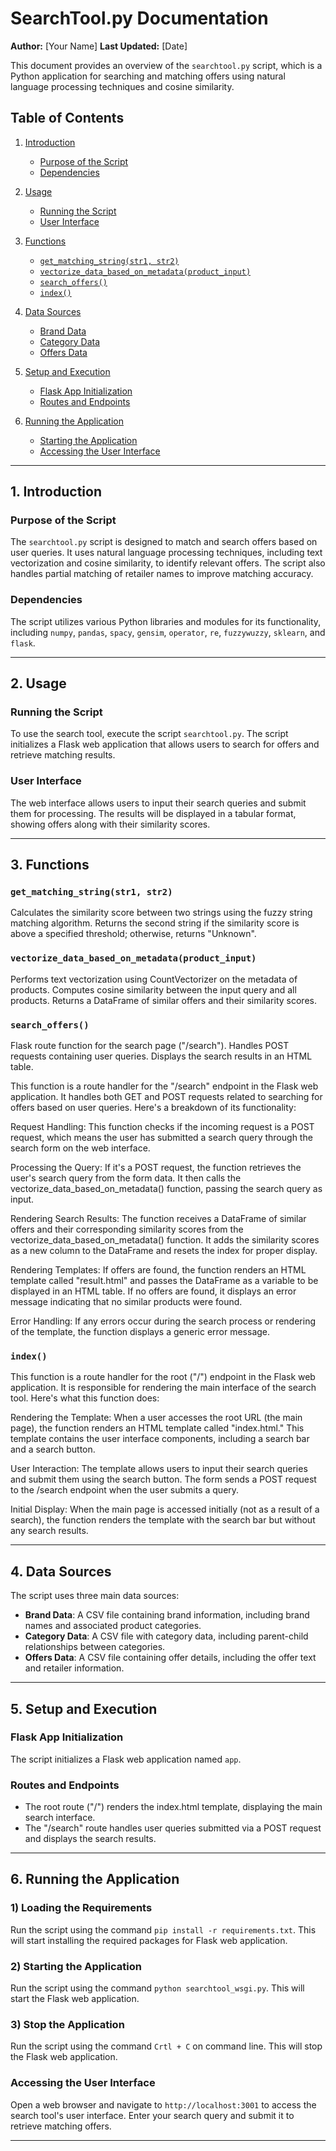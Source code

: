 # SearchTool.py Documentation

**Author:** [Your Name]
**Last Updated:** [Date]

This document provides an overview of the `searchtool.py` script, which is a Python application for searching and matching offers using natural language processing techniques and cosine similarity.

## Table of Contents
1. [Introduction](#introduction)
    - [Purpose of the Script](#purpose-of-the-script)
    - [Dependencies](#dependencies)

2. [Usage](#usage)
    - [Running the Script](#running-the-script)
    - [User Interface](#user-interface)

3. [Functions](#functions)
    - [`get_matching_string(str1, str2)`](#get_matching_stringstr1-str2)
    - [`vectorize_data_based_on_metadata(product_input)`](#vectorize_data_based_on_metadataproduct_input)
    - [`search_offers()`](#search_offers)
    - [`index()`](#index)

4. [Data Sources](#data-sources)
    - [Brand Data](#brand-data)
    - [Category Data](#category-data)
    - [Offers Data](#offers-data)

5. [Setup and Execution](#setup-and-execution)
    - [Flask App Initialization](#flask-app-initialization)
    - [Routes and Endpoints](#routes-and-endpoints)

6. [Running the Application](#running-the-application)
    - [Starting the Application](#starting-the-application)
    - [Accessing the User Interface](#accessing-the-user-interface)

---

## 1. Introduction

### Purpose of the Script
The `searchtool.py` script is designed to match and search offers based on user queries. It uses natural language processing techniques, including text vectorization and cosine similarity, to identify relevant offers. The script also handles partial matching of retailer names to improve matching accuracy.

### Dependencies
The script utilizes various Python libraries and modules for its functionality, including `numpy`, `pandas`, `spacy`, `gensim`, `operator`, `re`, `fuzzywuzzy`, `sklearn`, and `flask`.

---

## 2. Usage

### Running the Script
To use the search tool, execute the script `searchtool.py`. The script initializes a Flask web application that allows users to search for offers and retrieve matching results.

### User Interface
The web interface allows users to input their search queries and submit them for processing. The results will be displayed in a tabular format, showing offers along with their similarity scores.

---

## 3. Functions

### `get_matching_string(str1, str2)`
Calculates the similarity score between two strings using the fuzzy string matching algorithm. Returns the second string if the similarity score is above a specified threshold; otherwise, returns "Unknown".

### `vectorize_data_based_on_metadata(product_input)`
Performs text vectorization using CountVectorizer on the metadata of products. Computes cosine similarity between the input query and all products. Returns a DataFrame of similar offers and their similarity scores.

### `search_offers()`
Flask route function for the search page ("/search"). Handles POST requests containing user queries. Displays the search results in an HTML table.

This function is a route handler for the "/search" endpoint in the Flask web application. It handles both GET and POST requests related to searching for offers based on user queries. Here's a breakdown of its functionality:

Request Handling: This function checks if the incoming request is a POST request, which means the user has submitted a search query through the search form on the web interface.

Processing the Query: If it's a POST request, the function retrieves the user's search query from the form data. It then calls the vectorize_data_based_on_metadata() function, passing the search query as input.

Rendering Search Results: The function receives a DataFrame of similar offers and their corresponding similarity scores from the vectorize_data_based_on_metadata() function. It adds the similarity scores as a new column to the DataFrame and resets the index for proper display.

Rendering Templates: If offers are found, the function renders an HTML template called "result.html" and passes the DataFrame as a variable to be displayed in an HTML table. If no offers are found, it displays an error message indicating that no similar products were found.

Error Handling: If any errors occur during the search process or rendering of the template, the function displays a generic error message.

### `index()`

This function is a route handler for the root ("/") endpoint in the Flask web application. It is responsible for rendering the main interface of the search tool. Here's what this function does:

Rendering the Template: When a user accesses the root URL (the main page), the function renders an HTML template called "index.html." This template contains the user interface components, including a search bar and a search button.

User Interaction: The template allows users to input their search queries and submit them using the search button. The form sends a POST request to the /search endpoint when the user submits a query.

Initial Display: When the main page is accessed initially (not as a result of a search), the function renders the template with the search bar but without any search results.

---

## 4. Data Sources

The script uses three main data sources:
- **Brand Data**: A CSV file containing brand information, including brand names and associated product categories.
- **Category Data**: A CSV file with category data, including parent-child relationships between categories.
- **Offers Data**: A CSV file containing offer details, including the offer text and retailer information.

---

## 5. Setup and Execution

### Flask App Initialization
The script initializes a Flask web application named `app`.

### Routes and Endpoints
- The root route ("/") renders the index.html template, displaying the main search interface.
- The "/search" route handles user queries submitted via a POST request and displays the search results.

---

## 6. Running the Application

### 1) Loading the Requirements
Run the script using the command `pip install -r requirements.txt`. This will start installing the required packages for Flask web application.

### 2) Starting the Application
Run the script using the command `python searchtool_wsgi.py`. This will start the Flask web application.

### 3) Stop the Application
Run the script using the command `Crtl + C` on command line. This will stop the Flask web application.

### Accessing the User Interface
Open a web browser and navigate to `http://localhost:3001` to access the search tool's user interface. Enter your search query and submit it to retrieve matching offers.

---
